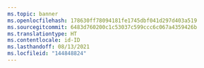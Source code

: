 ```yaml
---
ms.topic: banner
ms.openlocfilehash: 178630ff78094181fe1745dbf041d297d403a519
ms.sourcegitcommit: 6483d760200c1c53037c599ccc6c067a4359426b
ms.translationtype: HT
ms.contentlocale: id-ID
ms.lasthandoff: 08/13/2021
ms.locfileid: "144848824"
---
```

